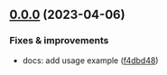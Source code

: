## [0.0.0](https://github.com/semrel-extra/npmrc/compare/undefined...v0.0.0) (2023-04-06)

### Fixes & improvements
* docs: add usage example ([f4dbd48](https://github.com/semrel-extra/npmrc/commit/f4dbd48c8b34f34f032df817e389631e9a771fa0))


